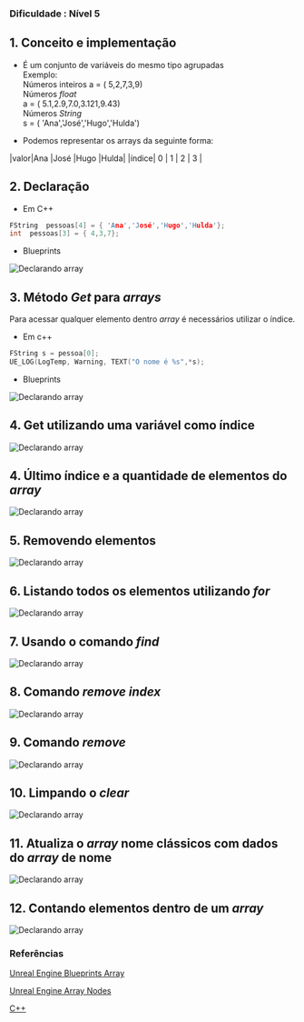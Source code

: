 ### Dificuldade : **Nível 5**   

## 1. Conceito e implementação
- É um conjunto de variáveis do mesmo tipo agrupadas  
Exemplo:  
Números inteiros
a = ( 5,2,7,3,9)  
Números *float*  
a = ( 5.1,2.9,7.0,3.121,9.43)  
Números *String*  
s = ( 'Ana','José','Hugo','Hulda')

- Podemos representar os arrays da seguinte forma:

|valor|Ana   |José |Hugo   |Hulda|
|índice|  0 | 1  | 2  | 3  |

## 2. Declaração
- Em C++  

```c++
FString  pessoas[4] = { 'Ana','José','Hugo','Hulda'};
int  pessoas[3] = { 4,3,7};
```
- Blueprints

![Declarando array](../imagens/bp_array_1.png)

## 3. Método *Get* para *arrays*
Para acessar qualquer elemento dentro *array* é necessários utilizar o índice.  

- Em c++  

```C++
FString s = pessoa[0];
UE_LOG(LogTemp, Warning, TEXT("O nome é %s",*s);
```  

- Blueprints

![Declarando array](../imagens/bp_array_2.png)


## 4. Get utilizando uma variável como índice
![Declarando array](../imagens/bp_array_3.png)

## 4. Último índice e a quantidade de elementos do *array*
![Declarando array](../imagens/bp_array_4.png)

## 5. Removendo elementos
![Declarando array](../imagens/bp_array_5.png)

## 6. Listando todos os elementos utilizando *for*
![Declarando array](../imagens/bp_array_6.png)

## 7. Usando o comando *find*
![Declarando array](../imagens/bp_array_7.png)
## 8. Comando *remove index*
![Declarando array](../imagens/bp_array_8.png)
## 9. Comando *remove*
![Declarando array](../imagens/bp_array_9.png)
## 10. Limpando o *clear*
![Declarando array](../imagens/bp_array_10.png)
## 11. Atualiza o *array* **nome clássicos** com dados do *array* de **nome**

![Declarando array](../imagens/bp_array_11.png)

## 12. Contando elementos dentro de um *array*
![Declarando array](../imagens/bp_array_12.png)

### Referências

[Unreal Engine Blueprints Array](https://docs.unrealengine.com/en-US/Engine/Blueprints/UserGuide/Arrays/index.html)

[Unreal Engine Array Nodes](https://docs.unrealengine.com/en-US/Engine/Blueprints/UserGuide/Arrays/ArrayNodes/index.html)

[C++](https://www.codegrepper.com/code-examples/cpp/ue4+c%2B%2B+array)
